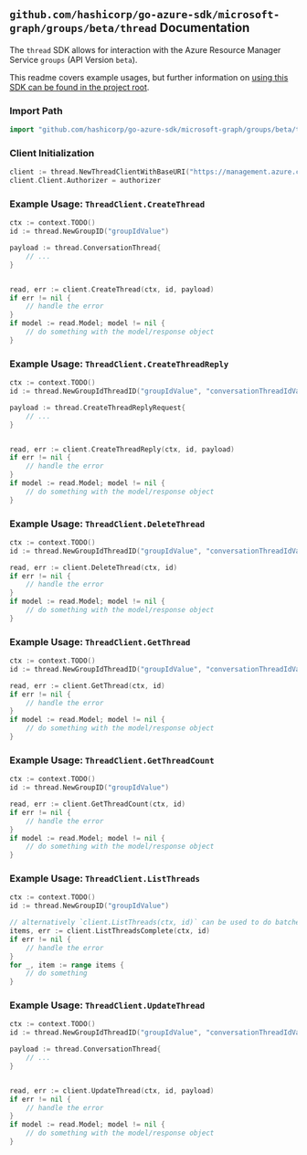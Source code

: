 
## `github.com/hashicorp/go-azure-sdk/microsoft-graph/groups/beta/thread` Documentation

The `thread` SDK allows for interaction with the Azure Resource Manager Service `groups` (API Version `beta`).

This readme covers example usages, but further information on [using this SDK can be found in the project root](https://github.com/hashicorp/go-azure-sdk/tree/main/docs).

### Import Path

```go
import "github.com/hashicorp/go-azure-sdk/microsoft-graph/groups/beta/thread"
```


### Client Initialization

```go
client := thread.NewThreadClientWithBaseURI("https://management.azure.com")
client.Client.Authorizer = authorizer
```


### Example Usage: `ThreadClient.CreateThread`

```go
ctx := context.TODO()
id := thread.NewGroupID("groupIdValue")

payload := thread.ConversationThread{
	// ...
}


read, err := client.CreateThread(ctx, id, payload)
if err != nil {
	// handle the error
}
if model := read.Model; model != nil {
	// do something with the model/response object
}
```


### Example Usage: `ThreadClient.CreateThreadReply`

```go
ctx := context.TODO()
id := thread.NewGroupIdThreadID("groupIdValue", "conversationThreadIdValue")

payload := thread.CreateThreadReplyRequest{
	// ...
}


read, err := client.CreateThreadReply(ctx, id, payload)
if err != nil {
	// handle the error
}
if model := read.Model; model != nil {
	// do something with the model/response object
}
```


### Example Usage: `ThreadClient.DeleteThread`

```go
ctx := context.TODO()
id := thread.NewGroupIdThreadID("groupIdValue", "conversationThreadIdValue")

read, err := client.DeleteThread(ctx, id)
if err != nil {
	// handle the error
}
if model := read.Model; model != nil {
	// do something with the model/response object
}
```


### Example Usage: `ThreadClient.GetThread`

```go
ctx := context.TODO()
id := thread.NewGroupIdThreadID("groupIdValue", "conversationThreadIdValue")

read, err := client.GetThread(ctx, id)
if err != nil {
	// handle the error
}
if model := read.Model; model != nil {
	// do something with the model/response object
}
```


### Example Usage: `ThreadClient.GetThreadCount`

```go
ctx := context.TODO()
id := thread.NewGroupID("groupIdValue")

read, err := client.GetThreadCount(ctx, id)
if err != nil {
	// handle the error
}
if model := read.Model; model != nil {
	// do something with the model/response object
}
```


### Example Usage: `ThreadClient.ListThreads`

```go
ctx := context.TODO()
id := thread.NewGroupID("groupIdValue")

// alternatively `client.ListThreads(ctx, id)` can be used to do batched pagination
items, err := client.ListThreadsComplete(ctx, id)
if err != nil {
	// handle the error
}
for _, item := range items {
	// do something
}
```


### Example Usage: `ThreadClient.UpdateThread`

```go
ctx := context.TODO()
id := thread.NewGroupIdThreadID("groupIdValue", "conversationThreadIdValue")

payload := thread.ConversationThread{
	// ...
}


read, err := client.UpdateThread(ctx, id, payload)
if err != nil {
	// handle the error
}
if model := read.Model; model != nil {
	// do something with the model/response object
}
```
